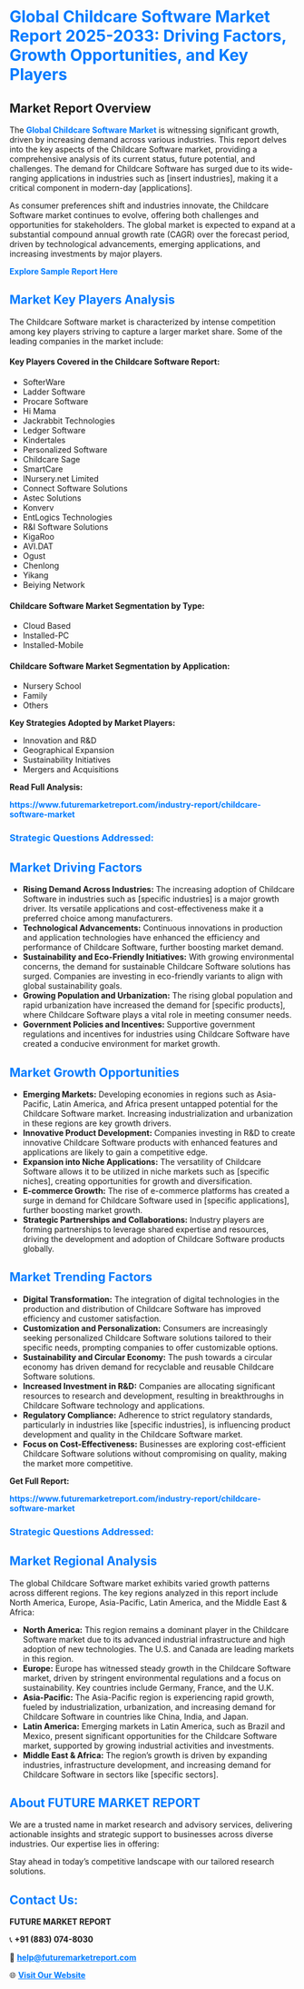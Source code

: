 <h1 style="color: #007BFF;">Global Childcare Software Market Report 2025-2033: Driving Factors, Growth Opportunities, and Key Players</h1>

<section id="overview">
<h2>Market Report Overview</h2>
<p>The <a href="https://www.futuremarketreport.com/industry-report/childcare-software-market" style="color: #007BFF; text-decoration: none;"><strong>Global Childcare Software Market</strong></a> is witnessing significant growth, driven by increasing demand across various industries. This report delves into the key aspects of the Childcare Software market, providing a comprehensive analysis of its current status, future potential, and challenges. The demand for Childcare Software has surged due to its wide-ranging applications in industries such as [insert industries], making it a critical component in modern-day [applications].</p>
<p>As consumer preferences shift and industries innovate, the Childcare Software market continues to evolve, offering both challenges and opportunities for stakeholders. The global market is expected to expand at a substantial compound annual growth rate (CAGR) over the forecast period, driven by technological advancements, emerging applications, and increasing investments by major players.</p>
</section>

<section id="overview">
<p><a href="https://www.futuremarketreport.com/request-sample/reportId=97925" style="color: #007BFF; text-decoration: none;"><strong>Explore Sample Report Here</strong></a></p>
</section>

<section id="key-players">
<h2 style="color: #007BFF;">Market Key Players Analysis</h2>
<p>The Childcare Software market is characterized by intense competition among key players striving to capture a larger market share. Some of the leading companies in the market include:</p>
<h4>Key Players Covered in the Childcare Software Report:</h4>
<ul><li>SofterWare</li><li>Ladder Software</li><li>Procare Software</li><li>Hi Mama</li><li>Jackrabbit Technologies</li><li>Ledger Software</li><li>Kindertales</li><li>Personalized Software</li><li>Childcare Sage</li><li>SmartCare</li><li>INursery.net Limited</li><li>Connect Software Solutions</li><li>Astec Solutions</li><li>Konverv</li><li>EntLogics Technologies</li><li>R&amp;I Software Solutions</li><li>KigaRoo</li><li>AVI.DAT</li><li>Ogust</li><li>Chenlong</li><li>Yikang</li><li>Beiying Network</li></ul>
<h4>Childcare Software Market Segmentation by Type:</h4>
<ul><li>Cloud Based</li><li>Installed-PC</li><li>Installed-Mobile</li></ul>

<h4>Childcare Software Market Segmentation by Application:</h4>
<ul><li>Nursery School</li><li>Family</li><li>Others</li></ul>
<p><strong>Key Strategies Adopted by Market Players:</strong></p>
<ul>
<li>Innovation and R&D</li>
<li>Geographical Expansion</li>
<li>Sustainability Initiatives</li>
<li>Mergers and Acquisitions</li>
</ul>
</section>

<section>
<p><strong>Read Full Analysis: </strong></p><a href="https://www.futuremarketreport.com/industry-report/childcare-software-market" style="color: #007BFF; text-decoration: none;"><strong>https://www.futuremarketreport.com/industry-report/childcare-software-market</strong></a>
<h3 style="color: #007BFF;">Strategic Questions Addressed:</h3>
</section>

<section id="driving-factors">
<h2 style="color: #007BFF;">Market Driving Factors</h2>
<ul>
<li><strong>Rising Demand Across Industries:</strong> The increasing adoption of Childcare Software in industries such as [specific industries] is a major growth driver. Its versatile applications and cost-effectiveness make it a preferred choice among manufacturers.</li>
<li><strong>Technological Advancements:</strong> Continuous innovations in production and application technologies have enhanced the efficiency and performance of Childcare Software, further boosting market demand.</li>
<li><strong>Sustainability and Eco-Friendly Initiatives:</strong> With growing environmental concerns, the demand for sustainable Childcare Software solutions has surged. Companies are investing in eco-friendly variants to align with global sustainability goals.</li>
<li><strong>Growing Population and Urbanization:</strong> The rising global population and rapid urbanization have increased the demand for [specific products], where Childcare Software plays a vital role in meeting consumer needs.</li>
<li><strong>Government Policies and Incentives:</strong> Supportive government regulations and incentives for industries using Childcare Software have created a conducive environment for market growth.</li>
</ul>
</section>

<section id="growth-opportunities">
<h2 style="color: #007BFF;">Market Growth Opportunities</h2>
<ul>
<li><strong>Emerging Markets:</strong> Developing economies in regions such as Asia-Pacific, Latin America, and Africa present untapped potential for the Childcare Software market. Increasing industrialization and urbanization in these regions are key growth drivers.</li>
<li><strong>Innovative Product Development:</strong> Companies investing in R&D to create innovative Childcare Software products with enhanced features and applications are likely to gain a competitive edge.</li>
<li><strong>Expansion into Niche Applications:</strong> The versatility of Childcare Software allows it to be utilized in niche markets such as [specific niches], creating opportunities for growth and diversification.</li>
<li><strong>E-commerce Growth:</strong> The rise of e-commerce platforms has created a surge in demand for Childcare Software used in [specific applications], further boosting market growth.</li>
<li><strong>Strategic Partnerships and Collaborations:</strong> Industry players are forming partnerships to leverage shared expertise and resources, driving the development and adoption of Childcare Software products globally.</li>
</ul>
</section>

<section id="trending-factors">
<h2 style="color: #007BFF;">Market Trending Factors</h2>
<ul>
<li><strong>Digital Transformation:</strong> The integration of digital technologies in the production and distribution of Childcare Software has improved efficiency and customer satisfaction.</li>
<li><strong>Customization and Personalization:</strong> Consumers are increasingly seeking personalized Childcare Software solutions tailored to their specific needs, prompting companies to offer customizable options.</li>
<li><strong>Sustainability and Circular Economy:</strong> The push towards a circular economy has driven demand for recyclable and reusable Childcare Software solutions.</li>
<li><strong>Increased Investment in R&D:</strong> Companies are allocating significant resources to research and development, resulting in breakthroughs in Childcare Software technology and applications.</li>
<li><strong>Regulatory Compliance:</strong> Adherence to strict regulatory standards, particularly in industries like [specific industries], is influencing product development and quality in the Childcare Software market.</li>
<li><strong>Focus on Cost-Effectiveness:</strong> Businesses are exploring cost-efficient Childcare Software solutions without compromising on quality, making the market more competitive.</li>
</ul>
</section>

<section>
<p><strong>Get Full Report: </strong></p><a href="https://www.futuremarketreport.com/industry-report/childcare-software-market" style="color: #007BFF; text-decoration: none;"><strong>https://www.futuremarketreport.com/industry-report/childcare-software-market</strong></a>
<h3 style="color: #007BFF;">Strategic Questions Addressed:</h3>
</section>


<section id="regional-analysis">
<h2 style="color: #007BFF;">Market Regional Analysis</h2>
<p>The global Childcare Software market exhibits varied growth patterns across different regions. The key regions analyzed in this report include North America, Europe, Asia-Pacific, Latin America, and the Middle East & Africa:</p>
<ul>
<li><strong>North America:</strong> This region remains a dominant player in the Childcare Software market due to its advanced industrial infrastructure and high adoption of new technologies. The U.S. and Canada are leading markets in this region.</li>
<li><strong>Europe:</strong> Europe has witnessed steady growth in the Childcare Software market, driven by stringent environmental regulations and a focus on sustainability. Key countries include Germany, France, and the U.K.</li>
<li><strong>Asia-Pacific:</strong> The Asia-Pacific region is experiencing rapid growth, fueled by industrialization, urbanization, and increasing demand for Childcare Software in countries like China, India, and Japan.</li>
<li><strong>Latin America:</strong> Emerging markets in Latin America, such as Brazil and Mexico, present significant opportunities for the Childcare Software market, supported by growing industrial activities and investments.</li>
<li><strong>Middle East & Africa:</strong> The region’s growth is driven by expanding industries, infrastructure development, and increasing demand for Childcare Software in sectors like [specific sectors].</li>
</ul>
</section>

<footer>
<h2 style="color: #007BFF;">About FUTURE MARKET REPORT</h2>
<p>We are a trusted name in market research and advisory services, delivering actionable insights and strategic support to businesses across diverse industries. Our expertise lies in offering:</p>

<p>Stay ahead in today’s competitive landscape with our tailored research solutions.</p>

<h2 style="color: #007BFF;">Contact Us:</h2>
<p><strong>FUTURE MARKET REPORT</strong></p>
<p>📞 <strong>+91 (883) 074-8030</strong></p>
<p>📧 <strong><a href="mailto:help@futuremarketreport.com" style="color: #007BFF;">help@futuremarketreport.com</a></strong></p>
<p>🌐 <strong><a href="https://www.futuremarketreport.com/" style="color: #007BFF;">Visit Our Website</a></strong></p>
</footer>